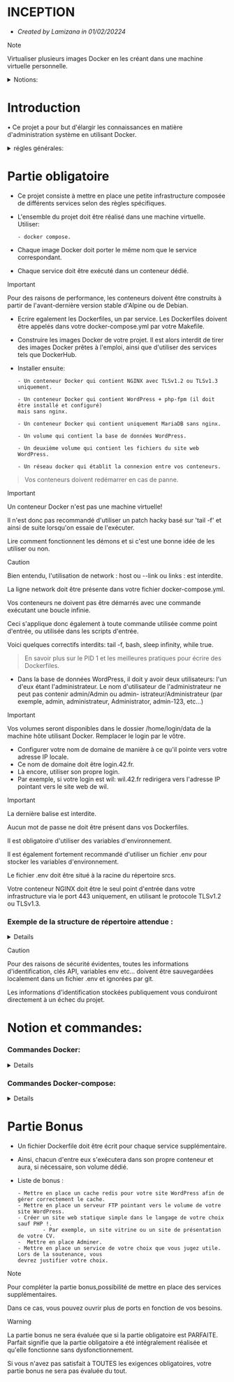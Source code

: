 # **INCEPTION**
- *Created by Lamizana in 01/02/20224*
> [!NOTE]
> Virtualiser plusieurs images Docker en les créant dans une machine virtuelle personnelle.
<details>
<summary>Notions:</summary>
    
    - Administration system.
    - Docker.
</details>

# Introduction

• Ce projet a pour but d'élargir les connaissances en matière d'administration système en utilisant Docker.

<details>
<summary>régles générales:</summary>

• Ce projet doit être réalisé sur une machine virtuelle.

• Tous les fichiers nécessaires à la configuration du projet doivent être placés
dans un dossier srcs.

• Un Makefile est également nécessaire et doit être placé à la racine du répertoire,
IL doit configurer l'ensemble de l'application, uiliser:

        - docker-compose.yml
> Permet de construire les images Docker.

• Ce sujet nécessite de mettre en pratique de nouveaux concepts de base.

• Ne pas hésiter à lire beaucoup de documentation relative à l'utilisation 
de Docker, ainsi que toute autre doc utile pour mener à bien ce travail.
</details>

# Partie obligatoire

- Ce projet consiste à mettre en place une petite infrastructure composée de différents services
selon des règles spécifiques.

- L'ensemble du projet doit être réalisé dans une machine virtuelle. Utiliser:

      - docker compose.

- Chaque image Docker doit porter le même nom que le service correspondant.

- Chaque service doit être exécuté dans un conteneur dédié.

> [!IMPORTANT]
> Pour des raisons de performance, les conteneurs doivent être construits à partir de
> l'avant-dernière version stable d'Alpine ou de Debian.

- Ecrire egalement les Dockerfiles, un par service. Les Dockerfiles doivent
être appelés dans votre docker-compose.yml par votre Makefile.

- Construire  les images Docker de votre projet. Il est alors interdit de tirer des images Docker
prêtes à l'emploi, ainsi que d'utiliser des services tels que DockerHub.

- Installer ensuite:

      - Un conteneur Docker qui contient NGINX avec TLSv1.2 ou TLSv1.3 uniquement.
  
      - Un conteneur Docker qui contient WordPress + php-fpm (il doit être installé et configuré)
      mais sans nginx.
  
      - Un conteneur Docker qui contient uniquement MariaDB sans nginx.
  
      - Un volume qui contient la base de données WordPress.
  
      - Un deuxième volume qui contient les fichiers du site web WordPress.
  
      - Un réseau docker qui établit la connexion entre vos conteneurs.
  
> Vos conteneurs doivent redémarrer en cas de panne.

> [!IMPORTANT]
> Un conteneur Docker n'est pas une machine virtuelle!
>
> Il n'est donc pas recommandé d'utiliser un patch hacky basé sur 'tail -f' 
> et ainsi de suite lorsqu'on essaie de l'exécuter.
> 
> Lire comment fonctionnent les démons et si c'est une bonne idée de les utiliser ou non.

> [!CAUTION]
> Bien entendu, l'utilisation de network : host ou --link ou links : est interdite.
> 
> La ligne network doit être présente dans votre fichier docker-compose.yml.
> 
> Vos conteneurs ne doivent pas être démarrés avec une commande exécutant une boucle infinie.
> 
>Ceci s'applique donc également à toute commande utilisée comme point d'entrée, ou
utilisée dans les scripts d'entrée.
> 
> Voici quelques correctifs interdits: tail -f, bash, sleep infinity, while true.

> En savoir plus sur le PID 1 et les meilleures pratiques pour écrire des Dockerfiles.


- Dans la base de données WordPress, il doit y avoir deux utilisateurs: l'un d'eux étant l'administrateur. Le nom d'utilisateur de l'administrateur ne peut pas contenir admin/Admin ou admin-
istrateur/Administrateur (par exemple, admin, administrateur, Administrator, admin-123, etc...)

> [!IMPORTANT]
> Vos volumes seront disponibles dans le dossier /home/login/data de la machine hôte utilisant Docker.
> Remplacer le login par le vôtre.

- Configurer votre nom de domaine de manière à ce qu'il pointe vers votre adresse IP locale.
- Ce nom de domaine doit être login.42.fr.
- Là encore, utiliser son propre login.
- Par exemple, si votre login est wil: wil.42.fr redirigera vers l'adresse IP pointant vers le site
web de wil.

> [!IMPORTANT]
> La dernière balise est interdite.
> 
> Aucun mot de passe ne doit être présent dans vos Dockerfiles.
> 
> Il est obligatoire d'utiliser des variables d'environnement.
> 
> Il est également fortement recommandé d'utiliser un fichier .env pour stocker les variables d'environnement.
> 
> Le fichier .env doit être situé à la racine du répertoire srcs.
> 
> Votre conteneur NGINX doit être le seul point d'entrée dans votre infrastructure via le port 443
> uniquement, en utilisant le protocole TLSv1.2 ou TLSv1.3.

### Exemple de la structure de répertoire attendue :
<details>
    
```bash
$> ls -alR
total XX
drwxrwxr-x 3 wil wil 4096 avril 42 20:42 .
drwxrwxrwt 17 wil wil 4096 avril 42 20:42 ..
-rw-rw-r-- 1 wil wil XXXX avril 42 20:42 Makefile
drwxrwxr-x 3 wil wil 4096 avril 42 20:42 srcs
./srcs:
total XX
drwxrwxr-x 3 wil wil 4096 avril 42 20:42 .
drwxrwxr-x 3 wil wil 4096 avril 42 20:42 ..
-rw-rw-r-- 1 wil wil XXXX avril 42 20:42 docker-compose.yml
-rw-rw-r-- 1 wil wil XXXX avril 42 20:42 .env
drwxrwxr-x 5 wil wil 4096 avril 42 20:42 requirements
./srcs/requirements:
total XX
drwxrwxr-x 5 wil wil 4096 avril 42 20:42 .
drwxrwxr-x 3 wil wil 4096 avril 42 20:42 ..
drwxrwxr-x 4 wil wil 4096 avril 42 20:42 bonus
drwxrwxr-x 4 wil wil 4096 avril 42 20:42 mariadb
drwxrwxr-x 4 wil wil 4096 avril 42 20:42 nginx
drwxrwxr-x 4 wil wil 4096 avril 42 20:42 tools
drwxrwxr-x 4 wil wil 4096 avril 42 20:42 wordpress
./srcs/requirements/mariadb:
total XX
drwxrwxr-x 4 wil wil 4096 avril 42 20:45 .
drwxrwxr-x 5 wil wil 4096 avril 42 20:42 ..
drwxrwxr-x 2 wil wil 4096 avril 42 20:42 conf
-rw-rw-r-- 1 wil wil XXXX avril 42 20:42 Dockerfile
-rw-rw-r-- 1 wil wil XXXX avril 42 20:42 .dockerignore
drwxrwxr-x 2 wil wil 4096 avril 42 20:42 tools
[...]
./srcs/requirements/nginx:
total XX
drwxrwxr-x 4 wil wil 4096 avril 42 20:42 .
drwxrwxr-x 5 wil wil 4096 avril 42 20:42 ..
drwxrwxr-x 2 wil wil 4096 avril 42 20:42 conf
-rw-rw-r-- 1 wil wil XXXX avril 42 20:42 Dockerfile
-rw-rw-r-- 1 wil wil XXXX avril 42 20:42 .dockerignore
drwxrwxr-x 2 wil wil 4096 avril 42 20:42 tools
[...]

$> cat srcs/.env
DOMAIN_NAME=wil.42.fr
# certificates
CERTS_=./XXXXXXXXXXXX
# MYSQL SETUP
MYSQL_ROOT_PASSWORD=XXXXXXXXXXXX
MYSQL_USER=XXXXXXXXXXXX
MYSQL_PASSWORD=XXXXXXXXXXXX
[...]
$>
```
</details>

> [!CAUTION]
>Pour des raisons de sécurité évidentes, toutes les informations d'identification, clés API, variables env
etc... doivent être sauvegardées localement dans un fichier .env et ignorées par git.
>
> Les informations d'identification stockées publiquement vous conduiront directement à un échec du projet.

# Notion et commandes:

### Commandes Docker:
<details>

```bash
$> docker run XXX
```
> Télécharge l'image si elle n`est pas présente et démarre le conteneur.
```bash
$> docker run hello-world
```
> Lance le conteneur hello-world.
```bash
$> docker run -d -p 8080:80 nginx 
```
> Lance un serveur Nginx.
```bash
$> docker ps
```
> liste les conteneurs demarrées.
```bash
$> docker ps -a
```
> Liste tout les conteneurs.
```bash
$> docker exec -ti ID_RETOURNÉ_LORS_DU_DOCKER_RUN
```
> Ouvre un shell pour acceder dans le conteneur.
```bash
$> docker stop ID_RETOURNÉ_LORS_DU_DOCKER_RUN
```
> Stoppe le conteneur mais reste sur le disque.
```bash
$> docker rm ID_RETOURNÉ_LORS_DU_DOCKER_RUN
```
> supprime le conteneur.
```bash
$> docker pull hello-world
```
> recupere l'image, la met sur le disque mais ne la lance pas.
```bash
$> docker prune
```
> Supprime l'ensemble des ressources.
```bash
$> docker images -a
```
> Voir l'ensemble des images présentes sur le disque.
```bash
$> docker rmi ID_RETOURNÉ_LORS_DU_DOCKER_RUN
```
> Supprime l'image du disque.
    
</details>

### Commandes Docker-compose:
<details>

- Une stack est un ensemble de conteneurs Docker lancés via un seul et unique fichier
Docker Compose.

```bash
$> docker-compose up -d
```
> Démarre l'ensemble des contenaurs en arriere-plan.
```bash
$> docker-compose ps
```
> Permet d'afficher le status de l'ensemble de notre stack.
```bash
$> docker-compose logs -f --tail 5
```
> Permet d'afficher les logs de notre stack.
```bash
$> docker-compose stop
```
> Permet d'arreter l'ensemble des service de notre stack.
```bash
$> docker-compose down
```
> Permet de détruire l'ensemble des ressources d'une stack.
```bash
$> docker-compose config
```
> Permet de valider la syntaxe de notre fichier docker-compose.yml
 
</details>

# Partie Bonus

- Un fichier Dockerfile doit être écrit pour chaque service supplémentaire.
- Ainsi, chacun d'entre eux s'exécutera dans son propre conteneur et aura, si nécessaire, son volume dédié.
- Liste de bonus :
      
      - Mettre en place un cache redis pour votre site WordPress afin de gérer correctement le cache.
      - Mettre en place un serveur FTP pointant vers le volume de votre site WordPress.
      - Créer un site web statique simple dans le langage de votre choix sauf PHP !.
              - Par exemple, un site vitrine ou un site de présentation de votre CV.
      -  Mettre en place Adminer.
      - Mettre en place un service de votre choix que vous jugez utile. Lors de la soutenance, vous
      devrez justifier votre choix.
> [!NOTE]
> Pour compléter la partie bonus,possibilité de mettre en place des services supplémentaires.
> 
> Dans ce cas, vous pouvez ouvrir plus de ports en fonction de vos besoins.

> [!WARNING]
> La partie bonus ne sera évaluée que si la partie obligatoire est PARFAITE. Parfait signifie que la partie obligatoire a été intégralement réalisée et qu'elle fonctionne sans dysfonctionnement.
> 
> Si vous n'avez pas satisfait à TOUTES les exigences obligatoires, votre partie bonus ne sera pas évaluée du tout.
